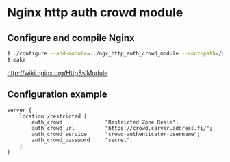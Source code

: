 
# Nginx http auth crowd module

## Configure and compile Nginx

```bash
$ ./configure --add-module=../ngx_http_auth_crowd_module --conf-path=/Users/kare/nginx-crowd/ngx_http_auth_crowd_module/conf/nginx.conf --with-debug --with-http_ssl_module
$ make
```
http://wiki.nginx.org/HttpSslModule

## Configuration example

```
server {
    location /restricted {
        auth_crowd              "Restricted Zone Realm";
        auth_crowd_url          "https://crowd.server.address.fi/";
        auth_crowd_service      "crowd-authenticator-username";
        auth_crowd_password     "secret";
    }
}
```
